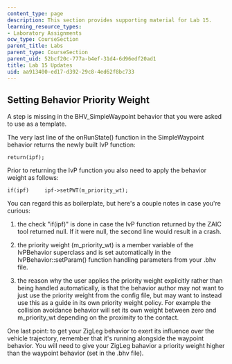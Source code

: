 ```yaml
---
content_type: page
description: This section provides supporting material for Lab 15.
learning_resource_types:
- Laboratory Assignments
ocw_type: CourseSection
parent_title: Labs
parent_type: CourseSection
parent_uid: 52bcf20c-777a-b4ef-31d4-6d96edf20ad1
title: Lab 15 Updates
uid: aa913400-ed17-d392-29c8-4ed62f8bc733
---
```


Setting Behavior Priority Weight
--------------------------------

A step is missing in the BHV\_SimpleWaypoint behavior that you were asked to use as a template.

The very last line of the onRunState() function in the SimpleWaypoint behavior returns the newly built IvP function:

```
return(ipf);
```

Prior to returning the IvP function you also need to apply the behavior weight as follows:

```
if(ipf)     ipf->setPWT(m_priority_wt);
```

You can regard this as boilerplate, but here's a couple notes in case you're curious:

1) the check "if(ipf)" is done in case the IvP function returned by the ZAIC tool returned null. If it were null, the second line would result in a crash.

2) the priority weight (m\_priority\_wt) is a member variable of the IvPBehavior superclass and is set automatically in the IvPBehavior::setParam() function handling parameters from your .bhv file.

3) the reason why the user applies the priority weight explicitly rather than being handled automatically, is that the behavior author may not want to just use the priority weight from the config file, but may want to instead use this as a guide in its own priority weight policy. For example the collision avoidance behavior will set its own weight between zero and m\_priority\_wt depending on the proximity to the contact.

One last point: to get your ZigLeg behavior to exert its influence over the vehicle trajectory, remember that it's running alongside the waypoint behavior. You will need to give your ZigLeg bahavior a priority weight higher than the waypoint behavior (set in the .bhv file).